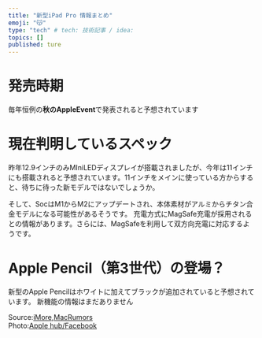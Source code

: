 ```yaml
---
title: "新型iPad Pro 情報まとめ"
emoji: "😽"
type: "tech" # tech: 技術記事 / idea: 
topics: []
published: ture
---
```


# 発売時期
毎年恒例の**秋のAppleEvent**で発表されると予想されています

# 現在判明しているスペック
昨年12.9インチのみMIniLEDディスプレイが搭載されましたが、今年は11インチにも搭載されると予想されています。11インチをメインに使っている方からすると、待ちに待った新モデルではないでしょうか。

そして、SocはM1からM2にアップデートされ、本体素材がアルミからチタン合金モデルになる可能性があるそうです。
充電方式にMagSafe充電が採用されるとの情報があります。さらには、MagSafeを利用して双方向充電に対応するようです。


# Apple Pencil（第3世代）の登場？
新型のApple Pencilはホワイトに加えてブラックが追加されていると予想されています。
新機能の情報はまだありません



Source:[iMore](https://www.imore.com/new-apple-pencil-picture-leak-what-does-it-mean),[MacRumors](https://www.macrumors.com/guide/2022-ipad-pro/)  
Photo:[Apple hub/Facebook](https://www.facebook.com/theapplehubofficial/photos/4655385827848933)